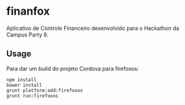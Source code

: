 # finanfox

Aplicativo de Controle Financeiro desenvolvido para o Hackathon da Campus Party 8.


## Usage
Para dar um build do projeto Cordova para firefoxos:
```
npm install
bower install
grunt platform:add:firefoxos
grunt run:firefoxos
```